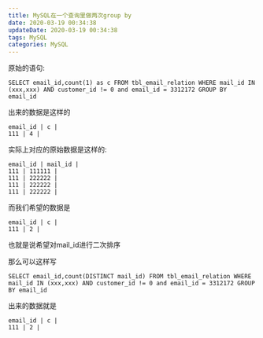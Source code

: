 ```yaml
---
title: MySQL在一个查询里做两次group by
date: 2020-03-19 00:34:38
updateDate: 2020-03-19 00:34:38
tags: MySQL
categories: MySQL
---
```

原始的语句:

```
SELECT email_id,count(1) as c FROM tbl_email_relation WHERE mail_id IN (xxx,xxx) AND customer_id != 0 and email_id = 3312172 GROUP BY email_id
```

出来的数据是这样的

```
email_id | c |
111 | 4 |
```

实际上对应的原始数据是这样的:

```
email_id | mail_id |
111 | 111111 |
111 | 222222 |
111 | 222222 |
111 | 222222 |
```

而我们希望的数据是

```
email_id | c |
111 | 2 |
```

也就是说希望对mail_id进行二次排序

那么可以这样写

```
SELECT email_id,count(DISTINCT mail_id) FROM tbl_email_relation WHERE mail_id IN (xxx,xxx) AND customer_id != 0 and email_id = 3312172 GROUP BY email_id
```

出来的数据就是

```
email_id | c |
111 | 2 |
```

